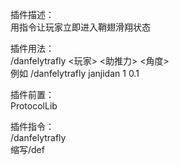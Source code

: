 插件描述：<br>
用指令让玩家立即进入鞘翅滑翔状态<br>

插件用法：<br>
/danfelytrafly <玩家> <助推力> <角度><br>
例如 /danfelytrafly janjidan 1 0.1<br>

插件前置：<br>
ProtocolLib<br>

插件指令：<br>
/danfelytrafly<br>
缩写/def
